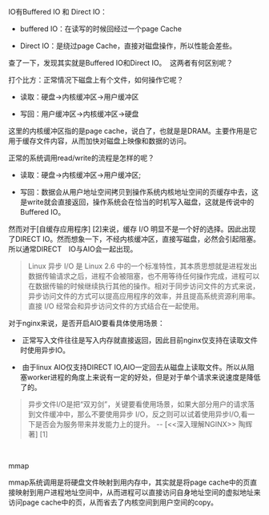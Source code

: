 IO有Buffered IO 和 Direct IO：

- buffered IO：在读写的时候回经过一个page Cache

- Direct IO：是绕过page Cache，直接对磁盘操作，所以性能会差些。

查了一下，发现其实就是Buffered IO和Direct IO。  这两者有何区别呢？

打个比方：正常情况下磁盘上有个文件，如何操作它呢？

- 读取：硬盘->内核缓冲区->用户缓冲区

- 写回：用户缓冲区->内核缓冲区->硬盘

这里的内核缓冲区指的是page cache，说白了，也就是是DRAM。主要作用是它用于缓存文件内容，从而加快对磁盘上映像和数据的访问。

正常的系统调用read/write的流程是怎样的呢？

- 读取：硬盘->内核缓冲区->用户缓冲区;

- 写回：数据会从用户地址空间拷贝到操作系统内核地址空间的页缓存中去，这是write就会直接返回，操作系统会在恰当的时机写入磁盘，这就是传说中的Buffered IO。

然而对于[自缓存应用程序] [2]来说，缓存 I/O 明显不是一个好的选择。因此出现了DIRECT IO。然而想象一下，不经内核缓冲区，直接写磁盘，必然会引起阻塞。所以通常DIRECT　IO与AIO会一起出现。

>Linux 异步 I/O 是 Linux 2.6 中的一个标准特性，其本质思想就是进程发出数据传输请求之后，进程不会被阻塞，也不用等待任何操作完成，进程可以在数据传输的时候继续执行其他的操作。相对于同步访问文件的方式来说，异步访问文件的方式可以提高应用程序的效率，并且提高系统资源利用率。直接 I/O 经常会和异步访问文件的方式结合在一起使用。

对于nginx来说，是否开启AIO要看具体使用场景：

-  正常写入文件往往是写入内存就直接返回，因此目前nginx仅支持在读取文件时使用异步IO。

-  由于linux AIO仅支持DIRECT IO,AIO一定回去从磁盘上读取文件。所以从阻塞worker进程的角度上来说有一定的好处，但是对于单个请求来说速度是降低了的。

>异步文件I/O是把“双刃剑”，关键要看使用场景，如果大部分用户的请求落到文件缓冲中，那么不要使用异步 I/O，反之则可以试着使用异步I/O,看一下是否会为服务带来并发能力上的提升。 -- [<<深入理解NGINX>> 陶辉著] [1]

 

mmap  

mmap系统调用是将硬盘文件映射到用内存中，其实就是将page cache中的页直接映射到用户进程地址空间中，从而进程可以直接访问自身地址空间的虚拟地址来访问page cache中的页，从而省去了内核空间到用户空间的copy。